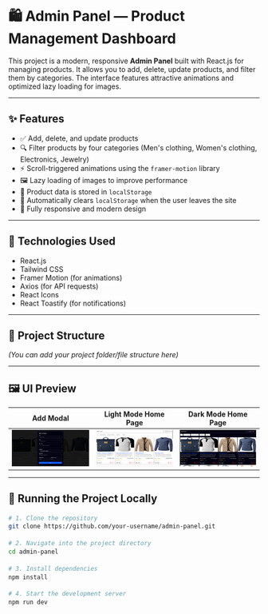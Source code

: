 # 🛍️ Admin Panel — Product Management Dashboard

This project is a modern, responsive **Admin Panel** built with React.js for managing products. It allows you to add, delete, update products, and filter them by categories. The interface features attractive animations and optimized lazy loading for images.

---

## ✨ Features

- ✅ Add, delete, and update products
- 🔍 Filter products by four categories (Men's clothing, Women's clothing, Electronics, Jewelry)
- ⚡ Scroll-triggered animations using the `framer-motion` library
- 🖼️ Lazy loading of images to improve performance
- 💾 Product data is stored in `localStorage`
- 🧹 Automatically clears `localStorage` when the user leaves the site
- 📱 Fully responsive and modern design

---

## 🚀 Technologies Used

- React.js
- Tailwind CSS
- Framer Motion (for animations)
- Axios (for API requests)
- React Icons
- React Toastify (for notifications)

---

## 📂 Project Structure

_(You can add your project folder/file structure here)_

---

## 🖼️ UI Preview

| Add Modal | Light Mode Home Page | Dark Mode Home Page |
|-----------|---------------------|--------------------|
| ![Add Modal](./public/modal.png) | ![Home Light](./public/home1.png) | ![Home Dark](./public/home2.png) |

---

## 🧪 Running the Project Locally

```bash
# 1. Clone the repository
git clone https://github.com/your-username/admin-panel.git

# 2. Navigate into the project directory
cd admin-panel

# 3. Install dependencies
npm install

# 4. Start the development server
npm run dev